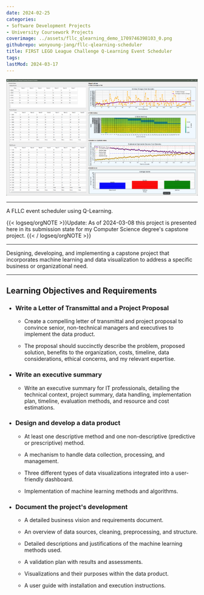 ```yaml
---
date: 2024-02-25
categories:
- Software Development Projects
- University Coursework Projects
coverimage: ../assets/fllc_qlearning_demo_1709746398103_0.png
githubrepo: wonyoung-jang/fllc-qlearning-scheduler
title: FIRST LEGO League Challenge Q-Learning Event Scheduler
tags:
lastMod: 2024-03-17
---
```

![fllc_qlearning_demo.png](/assets/fllc_qlearning_demo_1709746398103_0.png)

---

A FLLC event scheduler using Q-Learning.

{{< logseq/orgNOTE >}}Update: As of 2024-03-08 this project is presented here in its submission state for my Computer Science degree's capstone project.
{{< / logseq/orgNOTE >}}

---

Designing, developing, and implementing a capstone project that incorporates machine learning and data visualization to address a specific business or organizational need.

---

## Learning Objectives and Requirements

  + ### Write a Letter of Transmittal and a Project Proposal

    + Create a compelling letter of transmittal and project proposal to convince senior, non-technical managers and executives to implement the data product.

    + The proposal should succinctly describe the problem, proposed solution, benefits to the organization, costs, timeline, data considerations, ethical concerns, and my relevant expertise.

  + ### Write an executive summary

    + Write an executive summary for IT professionals, detailing the technical context, project summary, data handling, implementation plan, timeline, evaluation methods, and resource and cost estimations.

  + ### Design and develop a data product

    + At least one descriptive method and one non-descriptive (predictive or prescriptive) method.

    + A mechanism to handle data collection, processing, and management.

    + Three different types of data visualizations integrated into a user-friendly dashboard.

    + Implementation of machine learning methods and algorithms.

  + ### Document the project's development

    + A detailed business vision and requirements document.

    + An overview of data sources, cleaning, preprocessing, and structure.

    + Detailed descriptions and justifications of the machine learning methods used.

    + A validation plan with results and assessments.

    + Visualizations and their purposes within the data product.

    + A user guide with installation and execution instructions.
